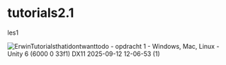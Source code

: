 # tutorials2.1

les1

![ErwinTutorialsthatidontwanttodo - opdracht 1 - Windows, Mac, Linux - Unity 6 (6000 0 33f1) _DX11_ 2025-09-12 12-06-53 (1)](https://github.com/user-attachments/assets/42c50637-b821-4482-a1ff-0106ea4fe84b)
